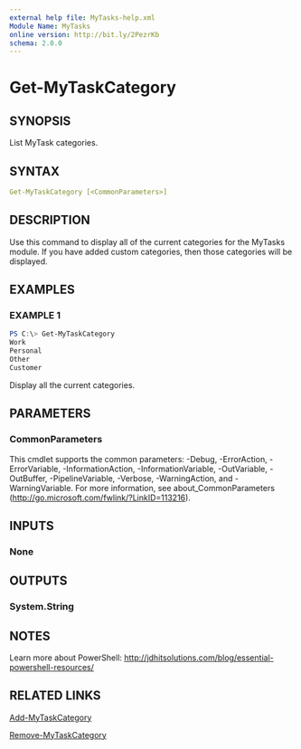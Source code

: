 ```yaml
---
external help file: MyTasks-help.xml
Module Name: MyTasks
online version: http://bit.ly/2PezrKb
schema: 2.0.0
---
```


# Get-MyTaskCategory

## SYNOPSIS

List MyTask categories.

## SYNTAX

```yaml
Get-MyTaskCategory [<CommonParameters>]
```

## DESCRIPTION

Use this command to display all of the current categories for the MyTasks module. If you have added custom categories, then those categories will be displayed.

## EXAMPLES

### EXAMPLE 1

```powershell
PS C:\> Get-MyTaskCategory
Work
Personal
Other
Customer
```

Display all the current categories.

## PARAMETERS

### CommonParameters

This cmdlet supports the common parameters: -Debug, -ErrorAction, -ErrorVariable, -InformationAction, -InformationVariable, -OutVariable, -OutBuffer, -PipelineVariable, -Verbose, -WarningAction, and -WarningVariable. For more information, see about_CommonParameters (http://go.microsoft.com/fwlink/?LinkID=113216).

## INPUTS

### None

## OUTPUTS

### System.String

## NOTES

Learn more about PowerShell: http://jdhitsolutions.com/blog/essential-powershell-resources/

## RELATED LINKS

[Add-MyTaskCategory](Add-MyTaskCategory.md)

[Remove-MyTaskCategory](Remove-MyTaskCategory.md)
